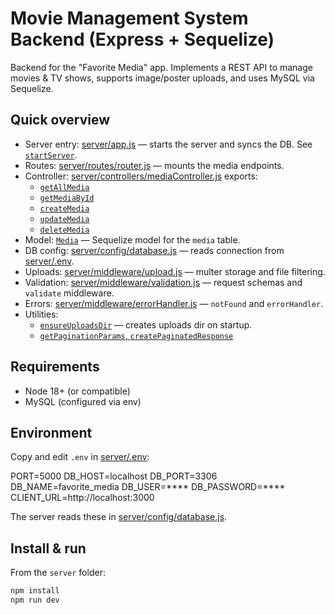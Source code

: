 # Movie Management System Backend (Express + Sequelize)

Backend for the "Favorite Media" app. Implements a REST API to manage movies & TV shows, supports image/poster uploads, and uses MySQL via Sequelize.

## Quick overview

- Server entry: [server/app.js](server/app.js) — starts the server and syncs the DB. See [`startServer`](server/app.js).
- Routes: [server/routes/router.js](server/routes/router.js) — mounts the media endpoints.
- Controller: [server/controllers/mediaController.js](server/controllers/mediaController.js) exports:
  - [`getAllMedia`](server/controllers/mediaController.js)
  - [`getMediaById`](server/controllers/mediaController.js)
  - [`createMedia`](server/controllers/mediaController.js)
  - [`updateMedia`](server/controllers/mediaController.js)
  - [`deleteMedia`](server/controllers/mediaController.js)
- Model: [`Media`](server/models/Media.js) — Sequelize model for the `media` table.
- DB config: [server/config/database.js](server/config/database.js) — reads connection from [server/.env](server/.env).
- Uploads: [server/middleware/upload.js](server/middleware/upload.js) — multer storage and file filtering.
- Validation: [server/middleware/validation.js](server/middleware/validation.js) — request schemas and `validate` middleware.
- Errors: [server/middleware/errorHandler.js](server/middleware/errorHandler.js) — `notFound` and `errorHandler`.
- Utilities:
  - [`ensureUploadsDir`](server/utils/fileUtils.js) — creates uploads dir on startup.
  - [`getPaginationParams`, `createPaginatedResponse`](server/utils/pagination.js)

## Requirements

- Node 18+ (or compatible)
- MySQL (configured via env)

## Environment

Copy and edit `.env` in [server/.env](server/.env):

PORT=5000
DB_HOST=localhost
DB_PORT=3306
DB_NAME=favorite_media
DB_USER=****
DB_PASSWORD=****
CLIENT_URL=http://localhost:3000

The server reads these in [server/config/database.js](server/config/database.js).

## Install & run

From the `server` folder:

```sh
npm install
npm run dev   
